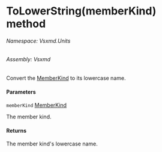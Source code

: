 <a name='M-Vsxmd-Units-Extensions-ToLowerString-Vsxmd-Units-MemberKind-'></a>
# ToLowerString(memberKind) method

###### Namespace:  Vsxmd.Units

###### Assembly:  Vsxmd

Convert the [MemberKind](/Vsxmd.Units/MemberKind.md/#T-Vsxmd-Units-MemberKind) to its lowercase name.

#### Parameters

`memberKind`  [MemberKind](/Vsxmd.Units/MemberKind.md/#T-Vsxmd-Units-MemberKind)  

The member kind.

#### Returns





The member kind's lowercase name.
